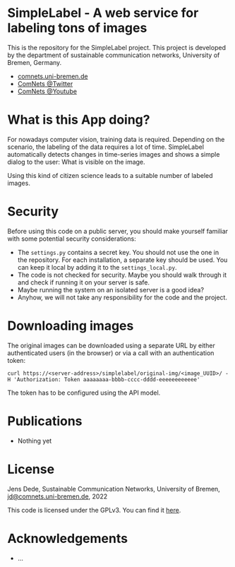 SimpleLabel - A web service for labeling tons of images
=======================================================

This is the repository for the SimpleLabel project. This project is developed by
the department of sustainable communication networks, University of Bremen,
Germany.

- [comnets.uni-bremen.de](https://comnets.uni-bremen.de/)
- [ComNets @Twitter](https://twitter.com/ComNetsBremen)
- [ComNets @Youtube](https://www.youtube.com/comnetsbremen)


What is this App doing?
=======================

For nowadays computer vision, training data is required. Depending on the
scenario, the labeling of the data requires a lot of time. SimpleLabel
automatically detects changes in time-series images and shows a simple dialog
to the user: What is visible on the image.

Using this kind of citizen science leads to a suitable number of labeled
images.


Security
========

Before using this code on a public server, you should make yourself familiar
with some potential security considerations:

- The `settings.py` contains a secret key. You should not use the one in the
  repository. For each installation, a separate key should be used. You can
  keep it local by adding it to the `settings_local.py`.
- The code is not checked for security. Maybe you should walk through it
  and check if running it on your server is safe.
- Maybe running the system on an isolated server is a good idea?
- Anyhow, we will not take any responsibility for the code and the project.

Downloading images
==================

The original images can be downloaded using a separate URL by either
authenticated users (in the browser) or via a call with an authentication token:

`curl https://<server-address>/simplelabel/original-img/<image_UUID>/ -H 'Authorization: Token aaaaaaaa-bbbb-cccc-dddd-eeeeeeeeeeee'`

The token has to be configured using the API model.

Publications
============

- Nothing yet

License
=======

Jens Dede, Sustainable Communication Networks, University of Bremen, jd@comnets.uni-bremen.de, 2022

This code is licensed under the GPLv3. You can find it [here](LICENSE).

Acknowledgements
================

* ...

